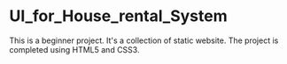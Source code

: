 # UI_for_House_rental_System
This is a beginner project. It's a collection of static website. The project is completed using HTML5 and CSS3.
